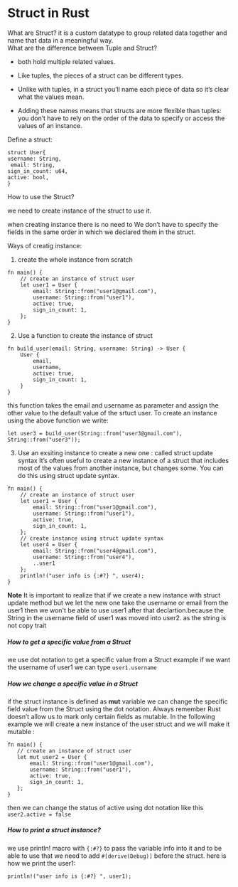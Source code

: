 # Struct in Rust

What are Struct?
it is a custom
datatype to group related data together
and name that data in a meaningful way.  
What are the difference between Tuple and Struct?

- both hold multiple related values.

- Like tuples, the pieces of a struct can be different types.
- Unlike with tuples, in a struct you’ll name each piece of data so it’s clear what the values mean.
- Adding these names means that structs are more flexible than tuples: you don’t have to rely on the order of the data to specify or access the values of an instance.

Define a struct:

```
struct User{
username: String,
 email: String,
sign_in_count: u64,
active: bool,
}
```

How to use the Struct?

we need to create instance of the struct to use it.

when creating instance there is no need to We don’t have to specify the fields in the same order in which we declared them in the struct.

Ways of creatig instance:

1. create the whole instance from scratch

```
fn main() {
    // create an instance of struct user
    let user1 = User {
        email: String::from("user1@gmail.com"),
        username: String::from("user1"),
        active: true,
        sign_in_count: 1,
    };
}
```

2. Use a function to create the instance of struct

```
fn build_user(email: String, username: String) -> User {
    User {
        email,
        username,
        active: true,
        sign_in_count: 1,
    }
}

```

this function takes the email and username as parameter and assign the other value to the default value of the srtuct user.
To create an instance using the above function we write:

```
let user3 = build_user(String::from("user3@gmail.com"), String::from("user3"));

```

3. Use an exsiting instance to create a new one : called struct update syntax
   It’s often useful to create a new instance of a struct that includes most of the values from another instance, but changes some. You can do this using struct update syntax.

```
fn main() {
    // create an instance of struct user
    let user1 = User {
        email: String::from("user1@gmail.com"),
        username: String::from("user1"),
        active: true,
        sign_in_count: 1,
    };
    // create instance using struct update syntax
    let user4 = User {
        email: String::from("user4@gmail.com"),
        username: String::from("user4"),
        ..user1
    };
    println!("user info is {:#?} ", user4);
}
```

**Note**
It is important to realize that if we create a new instance with struct update method but we let the new one take the username or email from the user1 then we won't be able to use user1 after that declartion.because the String in the username field of user1 was moved into user2. as the string is not copy trait

##### How to get a specific value from a Struct

we use dot notation to get a specific value from a Struct
example if we want the username of user1 we can type `user1.username`

##### How we change a specific value in a Struct

if the struct instance is defined as **mut** variable we can change the specific field value from the Struct using the dot notation. Always remember Rust doesn’t allow us to mark only certain fields as mutable.
In the following example we will create a new instance of the user struct and we will make it mutable :

```
fn main() {
   // create an instance of struct user
   let mut user2 = User {
       email: String::from("user1@gmail.com"),
       username: String::from("user1"),
       active: true,
       sign_in_count: 1,
   };
}
```

then we can change the status of active using dot notation like this `user2.active = false`

##### How to print a struct instance?

we use println! macro with `{:#?}` to pass the variable info into it
and to be able to use that we need to add `#[derive(Debug)]` before the struct. here is how we print the user1:

```
println!("user info is {:#?} ", user1);

```
